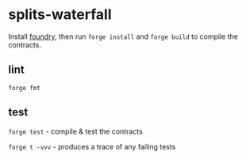 # splits-waterfall

Install [foundry](https://github.com/foundry-rs/foundry#installation), then run `forge install` and `forge build` to compile the contracts.

## lint

`forge fmt`

## test

`forge test` - compile & test the contracts

`forge t -vvv` - produces a trace of any failing tests
